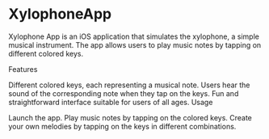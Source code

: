 # XylophoneApp


Xylophone App is an iOS application that simulates the xylophone, a simple musical instrument. The app allows users to play music notes by tapping on different colored keys.

Features

Different colored keys, each representing a musical note.
Users hear the sound of the corresponding note when they tap on the keys.
Fun and straightforward interface suitable for users of all ages.
Usage

Launch the app.
Play music notes by tapping on the colored keys.
Create your own melodies by tapping on the keys in different combinations.
